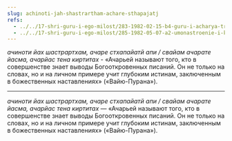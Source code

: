 ```yaml
---
slug: achinoti-jah-shastrartham-achare-sthapajatj
refs:
  - ../../17-shri-guru-i-ego-milost/283-1982-02-15-b4-guru-i-acharya-tri-aspekta-duhovnogo-uchitelya.md
  - ../../17-shri-guru-i-ego-milost/285-1982-05-07-a2-umonastroenie-i-kachestva-achari.md
---
```


*ачиноти йах шастрартхам, ачаре стхапайатй апи / свайам ачарате йасма, ачарйас тена киртитах* - «Ачарьей называют того, кто в совершенстве знает выводы Богооткровенных писаний. Он не только на словах, но и на личном примере учит глубоким истинам, заключенным в божественных наставлениях» («Вайю-Пурана»).

---

*ачиноти йах шастрартхам, ачаре стхапайатй апи / свайам ачарате йасма, ачарйас тена киртитах* — «Ачарьей называют того, кто в совершенстве знает выводы Богооткровенных писаний. Он не только на словах, но и на личном примере учит глубоким истинам, заключенным в божественных наставлениях» («Вайю-Пурана»).

